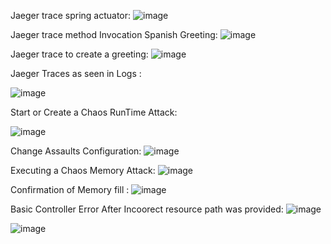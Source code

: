 Jaeger trace spring actuator:
![image](https://user-images.githubusercontent.com/50335583/135881704-d5e55b12-aee9-4064-a0b6-2f94aa3724e3.png)


Jaeger trace method Invocation Spanish Greeting:
![image](https://user-images.githubusercontent.com/50335583/135882513-4a2e26c2-3be5-47a7-8547-c00aabd6a262.png)


Jaeger trace to create a greeting:
![image](https://user-images.githubusercontent.com/50335583/135882903-208f3faa-c1a4-4aeb-8fae-466b20b462b6.png)

Jaeger Traces as seen in Logs :

![image](https://user-images.githubusercontent.com/50335583/135883249-908565f9-dfbc-44b1-a144-a8f3b8c692d8.png)


Start or Create a Chaos RunTime Attack: 

![image](https://user-images.githubusercontent.com/50335583/135883487-e3448c66-8643-4842-a038-b276a0a7b17a.png)

Change Assaults Configuration:
![image](https://user-images.githubusercontent.com/50335583/135883951-e5309e5b-a211-45dd-bd73-d5c4b7e7589b.png)

Executing a Chaos Memory Attack:
![image](https://user-images.githubusercontent.com/50335583/135884470-5938f79c-be4c-4cd9-b72b-4808cb84fdc6.png)

Confirmation of Memory fill : 
![image](https://user-images.githubusercontent.com/50335583/135885947-90628f9d-a09f-48ea-a9f0-f53144395cd0.png)

Basic Controller Error After Incoorect resource path was provided:
![image](https://user-images.githubusercontent.com/50335583/135886602-5e3f73ad-2fde-4b3d-a84d-ac6c51382a48.png)

![image](https://user-images.githubusercontent.com/50335583/135886433-29aa2233-77c3-4640-a557-1a4a1fb97d06.png)
